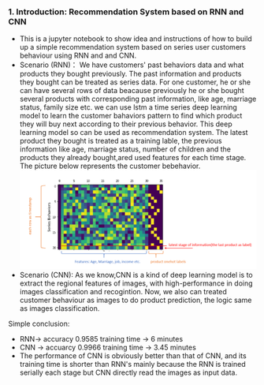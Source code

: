 ### 1. Introduction: Recommendation System based on RNN and CNN
- This is a jupyter notebook to show idea and instructions of how to build up a simple recommendation system based on series user customers behaviour using RNN and and CNN.
- Scenario (RNN)： We have customers' past behaviors data and what products they bought previously. The past information and products they bought can be treated as series data. For one customer, he or she can have several rows of data beacause previously he or she bought several products with corresponding past information, like age, marriage status, family size etc. we can use lstm a time series deep learning model to learn the customer bahaviors pattern to find which product they will buy next according to their previous behavior. This deep learning model so can be used as recommendation system. The latest product they bought is treated as a training lable, the previous information like age, marriage status, number of children and the products they already bought,ared used features for each time stage. The picture below represents the customer bebehavior.
![](image.png)
- Scenario (CNN): As we know,CNN is a kind of deep learning model is to extract the regional features of images, with high-performance in  doing images classification and recogintion. Now, we also can treated customer behaviour as images to do product prediction, the logic same as images classification.

Simple conclusion: 
- RNN-> accuracy 0.9585  training time -> 6 minutes
- CNN -> accuarcy 0.9966 training time -> 3.45 minutes
- The performance of CNN is obviously better than that of CNN, and its training time is shorter than RNN's mainly because the RNN is trained serially each stage but CNN directly read the images as input data.

